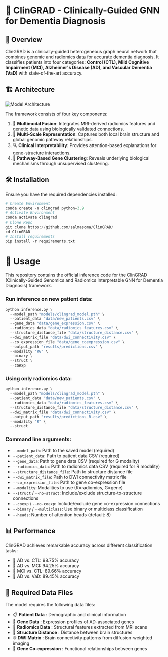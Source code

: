 # 🧠 ClinGRAD - Clinically-Guided GNN for Dementia Diagnosis

## 📌 Overview

ClinGRAD is a clinically-guided heterogeneous graph neural network that combines genomic and radiomics data for accurate dementia diagnosis. It classifies patients into four categories: **Control (CTL), Mild Cognitive Impairment (MCI), Alzheimer's Disease (AD), and Vascular Dementia (VaD)** with state-of-the-art accuracy.

## 🏗️ Architecture

![Model Architecture](./Figures/ClinGRAD_Arch.png)

The framework consists of four key components:

1. 🧠 **Multimodal Fusion**: Integrates MRI-derived radiomics features and genetic data using biologically validated connections.
2. 🔬 **Multi-Scale Representation**: Captures both local brain structure and global genomic pathway relationships.
3. 🔍 **Clinical Interpretability**: Provides attention-based explanations for gene-structure interactions.
4. 🧬 **Pathway-Based Gene Clustering**: Reveals underlying biological mechanisms through unsupervised clustering.

## 🛠 Installation

Ensure you have the required dependencies installed:

```python
# Create Environment
conda create -n clingrad python=3.9
# Activate Environment
conda activate clingrad
# Clone Repo
git clone https://github.com/salmasoma/ClinGRAD/
cd ClinGRAD
# Install requirements
pip install -r requirements.txt
```

# 🚀 Usage

This repository contains the official inference code for the ClinGRAD (Clinically-Guided Genomics and Radiomics Interpretable GNN for Dementia Diagnosis) framework.

### Run inference on new patient data:

```python
python inference.py \
  --model_path "models/clingrad_model.pth" \
  --patient_data "data/new_patients.csv" \
  --gene_data "data/gene_expression.csv" \
  --radiomics_data "data/radiomics_features.csv" \
  --structure_distance_file "data/structure_distance.csv" \
  --dwi_matrix_file "data/dwi_connectivity.csv" \
  --co_expression_file "data/gene_coexpression.csv" \
  --output_path "results/predictions.csv" \
  --modality "RG" \
  --binary \
  --struct \
  --coexp
```

### Using only radiomics data:

```python
python inference.py \
  --model_path "models/clingrad_model.pth" \
  --patient_data "data/new_patients.csv" \
  --radiomics_data "data/radiomics_features.csv" \
  --structure_distance_file "data/structure_distance.csv" \
  --dwi_matrix_file "data/dwi_connectivity.csv" \
  --output_path "results/predictions_R.csv" \
  --modality "R" \
  --struct
```

### Command line arguments:

* `--model_path`: Path to the saved model (required)
* `--patient_data`: Path to patient data CSV (required)
* `--gene_data`: Path to gene data CSV (required for G modality)
* `--radiomics_data`: Path to radiomics data CSV (required for R modality)
* `--structure_distance_file`: Path to structure distance file
* `--dwi_matrix_file`: Path to DWI connectivity matrix file
* `--co_expression_file`: Path to gene co-expression file
* `--modality`: Modalities to use (R=radiomics, G=gene)
* `--struct` / `--no-struct`: Include/exclude structure-to-structure connections
* `--coexp` / `--no-coexp`: Include/exclude gene co-expression connections
* `--binary` / `--multiclass`: Use binary or multiclass classification
* `--heads`: Number of attention heads (default: 8)

## 📊 Performance

ClinGRAD achieves remarkable accuracy across different classification tasks:

* 🔹 AD vs. CTL: 98.75% accuracy
* 🔹 AD vs. MCI: 94.25% accuracy
* 🔹 MCI vs. CTL: 89.66% accuracy
* 🔹 AD vs. VaD: 89.45% accuracy

## 📂 Required Data Files

The model requires the following data files:

* 📋  **Patient Data** : Demographic and clinical information
* 🧬  **Gene Data** : Expression profiles of AD-associated genes
* 🔬  **Radiomics Data** : Structural features extracted from MRI scans
* 🔗  **Structure Distance** : Distance between brain structures
* 🌐  **DWI Matrix** : Brain connectivity patterns from diffusion-weighted imaging
* 🧪  **Gene Co-expression** : Functional relationships between genes
